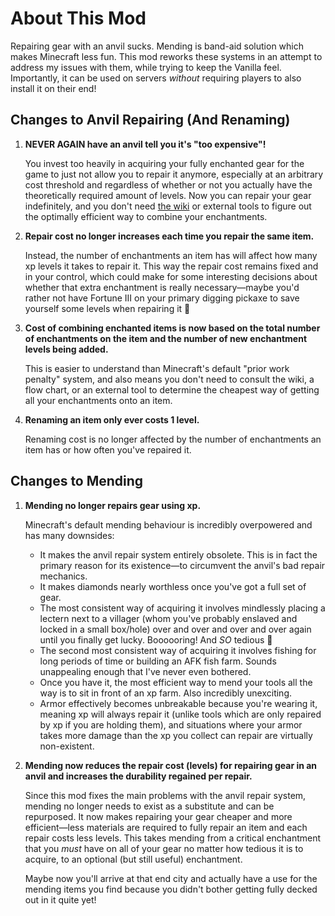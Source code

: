 # About This Mod

Repairing gear with an anvil sucks. Mending is band-aid solution which makes Minecraft less fun. This mod reworks these systems in an attempt to address my issues with them, while trying to keep the Vanilla feel. Importantly, it can be used on servers *without* requiring players to also install it on their end!

## Changes to Anvil Repairing (And Renaming)

1. **NEVER AGAIN have an anvil tell you it's "too expensive"!**

   You invest too heavily in acquiring your fully enchanted gear for the game to just not allow you to repair it anymore, especially at an arbitrary cost threshold and regardless of whether or not you actually have the theoretically required amount of levels. Now you can repair your gear indefinitely, and you don't need [the wiki](https://minecraft.wiki/w/Anvil_mechanics#Planning_the_enchanting_order) or external tools to figure out the optimally efficient way to combine your enchantments.
   
2. **Repair cost no longer increases each time you repair the same item.**

   Instead, the number of enchantments an item has will affect how many xp levels it takes to repair it. This way the repair cost remains fixed and in your control, which could make for some interesting decisions about whether that extra enchantment is really necessary—maybe you'd rather not have Fortune III on your primary digging pickaxe to save yourself some levels when repairing it 🤔

3. **Cost of combining enchanted items is now based on the total number of enchantments on the item and the number of new enchantment levels being added.**

   This is easier to understand than Minecraft's default "prior work penalty" system, and also means you don't need to consult the wiki, a flow chart, or an external tool to determine the cheapest way of getting all your enchantments onto an item.

4. **Renaming an item only ever costs 1 level.**

   Renaming cost is no longer affected by the number of enchantments an item has or how often you've repaired it.

## Changes to Mending

1. **Mending no longer repairs gear using xp.**

   Minecraft's default mending behaviour is incredibly overpowered and has many downsides:
    - It makes the anvil repair system entirely obsolete. This is in fact the primary reason for its existence—to circumvent the anvil's bad repair mechanics.
    - It makes diamonds nearly worthless once you've got a full set of gear.
    - The most consistent way of acquiring it involves mindlessly placing a lectern next to a villager (whom you've probably enslaved and locked in a small box/hole) over and over and over and over again until you finally get lucky. Boooooring! And *SO* tedious 🥱
    - The second most consistent way of acquiring it involves fishing for long periods of time or building an AFK fish farm. Sounds unappealing enough that I've never even bothered.
    - Once you have it, the most efficient way to mend your tools all the way is to sit in front of an xp farm. Also incredibly unexciting.
    - Armor effectively becomes unbreakable because you're wearing it, meaning xp will always repair it (unlike tools which are only repaired by xp if you are holding them), and situations where your armor takes more damage than the xp you collect can repair are virtually non-existent.
   
2. **Mending now reduces the repair cost (levels) for repairing gear in an anvil and increases the durability regained per repair.**

   Since this mod fixes the main problems with the anvil repair system, mending no longer needs to exist as a substitute and can be repurposed. It now makes repairing your gear cheaper and more efficient—less materials are required to fully repair an item and each repair costs less levels. This takes mending from a critical enchantment that you *must* have on all of your gear no matter how tedious it is to acquire, to an optional (but still useful) enchantment.

   Maybe now you'll arrive at that end city and actually have a use for the mending items you find because you didn't bother getting fully decked out in it quite yet!